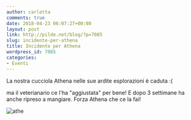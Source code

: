 ```yaml
---
author: carlotta
comments: true
date: 2018-04-23 06:07:27+00:00
layout: post
link: http://pilde.net/blog/?p=7085
slug: incidente-per-athena
title: Incidente per Athena
wordpress_id: 7085
categories:
- Eventi
---
```


La nostra cucciola Athena nelle sue ardite esplorazioni è caduta :(

ma il veterianario ce l'ha "aggiustata" per bene! E dopo 3 settimane ha anche ripreso a mangiare. Forza Athena che ce la fai!

![athe](http://pilde.net/blog/wp-content/uploads/2018/05/athe.jpg)
